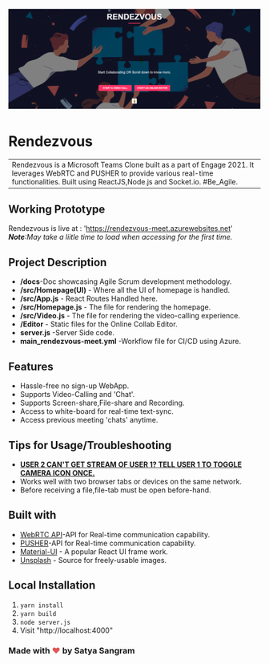 
# ![RENDEZVOUS](Cover.png)
# Rendezvous
<table>
<tr>
<td>
  Rendezvous is a Microsoft Teams Clone built as a part of Engage 2021. It leverages WebRTC and PUSHER to provide various 
  real-time functionalities. Built using ReactJS,Node.js and Socket.io. #Be_Agile.
</td>
</tr>
</table>


## Working Prototype
Rendezvous is live at : 'https://rendezvous-meet.azurewebsites.net'
<br><i><b>Note</b>:May take a liitle time to load when accessing for the first time.</i>

## Project Description

<ul>
  <li><b>/docs</b>-Doc showcasing Agile Scrum development methodology.
  <li><b>/src/Homepage(UI)</b> - Where all the UI of homepage is handled.</li>
  <li><b>/src/App.js</b> - React Routes Handled here.</li>
  <li><b>/src/Homepage.js</b> - The file for rendering the homepage.</li>
  <li><b>/src/Video.js</b> - The file for rendering the video-calling experience.</li>
  <li><b>/Editor</b> - Static files for the Online Collab Editor.</li>
  <li><b>server.js</b> -Server Side code.
  <li><b>main_rendezvous-meet.yml</b> -Workflow file for CI/CD using Azure.</li>
</ul>

## Features
- Hassle-free no sign-up WebApp.
- Supports Video-Calling and 'Chat'.
- Supports Screen-share,File-share and Recording.
- Access to white-board for real-time text-sync.
- Access previous meeting 'chats' anytime.

## Tips for Usage/Troubleshooting

- <u><b>USER 2 CAN'T GET STREAM OF USER 1? TELL USER 1 TO TOGGLE CAMERA ICON ONCE.</b></u>
- Works well with two browser tabs or devices on the same network.
- Before receiving a file,file-tab must be open before-hand.




## Built with

- [WebRTC API](https://webrtc.org/)-API for Real-time communication capability.
- [PUSHER](https://pusher.com/)-API for Real-time communication capability.
- [Material-UI](https://material-ui.com/) - A popular React UI frame work.
- [Unsplash](https://unsplash.com/) - Source for freely-usable images.

## Local Installation

1. `yarn install`
2. `yarn build`
3. `node server.js`
4.  Visit "http://localhost:4000"

### Made with <span style="color: #e25555;">&#9829;</span> by Satya Sangram


 


